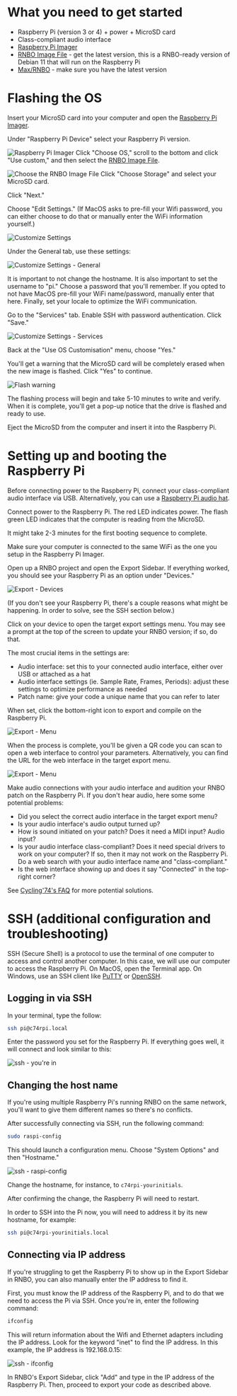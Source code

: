 # What you need to get started
- Raspberry Pi (version 3 or 4) + power + MicroSD card
- Class-compliant audio interface 
- [Raspberry Pi Imager](https://github.com/raspberrypi/rpi-imager/releases)
- [RNBO Image File](https://rnbo.cycling74.com/resources) - get the latest version, this is a RNBO-ready version of Debian 11 that will run on the Raspberry Pi
- [Max/RNBO](https://rnbo.cycling74.com/) - make sure you have the latest version

# Flashing the OS
Insert your MicroSD card into your computer and open the [Raspberry Pi Imager](https://github.com/raspberrypi/rpi-imager/releases).

Under "Raspberry Pi Device" select your Raspberry Pi version.

![Raspberry Pi Imager](./img/pi-imager.png)
Click "Choose OS," scroll to the bottom and click "Use custom," and then select the [RNBO Image File](https://rnbo.cycling74.com/resources).

![Choose the RNBO Image File](./img/os-choose.png)
Click "Choose Storage" and select your MicroSD card.

Click "Next."

Choose "Edit Settings." (If MacOS asks to pre-fill your Wifi password, you can either choose to do that or manually enter the WiFi information yourself.)

![Customize Settings](./img/custom-settings.png)

Under the General tab, use these settings:

![Customize Settings - General](./img/custom-settings-general.png)

It is important to not change the hostname. It is also important to set the username to "pi." Choose a password that you'll remember. If you opted to not have MacOS pre-fill your WiFi name/password, manually enter that here. Finally, set your locale to optimize the WiFi communication.

Go to the "Services" tab. Enable SSH with password authentication. Click "Save."

![Customize Settings - Services](./img/custom-settings-services.png)

Back at the "Use OS Customisation" menu, choose "Yes."

You'll get a warning that the MicroSD card will be completely erased when the new image is flashed. Click "Yes" to continue.

![Flash warning](./img/flash-warning.png)

The flashing process will begin and take 5-10 minutes to write and verify. When it is complete, you'll get a pop-up notice that the drive is flashed and ready to use.

Eject the MicroSD from the computer and insert it into the Raspberry Pi.

# Setting up and booting the Raspberry Pi
Before connecting power to the Raspberry Pi, connect your class-compliant audio interface via USB. Alternatively, you can use a [Raspberry Pi audio hat](https://www.google.com/search?q=raspberry+pi+audio+hat).

Connect power to the Raspberry Pi. The red LED indicates power. The flash green LED indicates that the computer is reading from the MicroSD.

It might take 2-3 minutes for the first booting sequence to complete.

Make sure your computer is connected to the same WiFi as the one you setup in the Raspberry Pi Imager.

Open up a RNBO project and open the Export Sidebar. If everything worked, you should see your Raspberry Pi as an option under "Devices."

![Export - Devices](./img/export-devices.png)

(If you don't see your Raspberry Pi, there's a couple reasons what might be happening. In order to solve, see the SSH section below.)

Click on your device to open the target export settings menu. You may see a prompt at the top of the screen to update your RNBO version; if so, do that.

The most crucial items in the settings are:
- Audio interface: set this to your connected audio interface, either over USB or attached as a hat
- Audio interface settings (ie. Sample Rate, Frames, Periods): adjust these settings to optimize performance as needed
- Patch name: give your code a unique name that you can refer to later

When set, click the bottom-right icon to export and compile on the Raspberry Pi.

![Export - Menu](./img/export-menu.png)

When the process is complete, you'll be given a QR code you can scan to open a web interface to control your parameters. Alternatively, you can find the URL for the web interface in the target export menu.

![Export - Menu](./img/export-QR.png)

Make audio connections with your audio interface and audition your RNBO patch on the Raspberry Pi. If you don't hear audio, here some some potential problems:
- Did you select the correct audio interface in the target export menu?
- Is your audio interface's audio output turned up?
- How is sound initiated on your patch? Does it need a MIDI input? Audio input?
- Is your audio interface class-compliant? Does it need special drivers to work on your computer? If so, then it may not work on the Raspberry Pi. Do a web search with your audio interface name and "class-compliant."
- Is the web interface showing up and does it say "Connected" in the top-right corner?

See [Cycling'74's FAQ](https://rnbo.cycling74.com/learn/working-with-the-raspberry-pi-target) for more potential solutions.

# SSH (additional configuration and troubleshooting)
SSH (Secure Shell) is a protocol to use the terminal of one computer to access and control another computer. In this case, we will use our computer to access the Raspberry Pi. On MacOS, open the Terminal app. On Windows, use an SSH client like [PuTTY](https://www.putty.org/) or [OpenSSH](https://learn.microsoft.com/en-us/windows-server/administration/openssh/openssh_overview).

## Logging in via SSH
In your terminal, type the follow:

```sh
ssh pi@c74rpi.local
```
Enter the password you set for the Raspberry Pi. If everything goes well, it will connect and look similar to this:

![ssh - you're in](./img/ssh-youre-in.png)

## Changing the host name
If you're using multiple Raspberry Pi's running RNBO on the same network, you'll want to give them different names so there's no conflicts.

After successfully connecting via SSH, run the following command:

```sh
sudo raspi-config
```

This should launch a configuration menu. Choose "System Options" and then "Hostname."

![ssh - raspi-config](./img/ssh-raspi-config.png)

Change the hostname, for instance, to ```c74rpi-yourinitials```.

After confirming the change, the Raspberry Pi will need to restart.

In order to SSH into the Pi now, you will need to address it by its new hostname, for example:

```sh
ssh pi@c74rpi-yourinitials.local
```

## Connecting via IP address
If you're struggling to get the Raspberry Pi to show up in the Export Sidebar in RNBO, you can also manually enter the IP address to find it.

First, you must know the IP address of the Raspberry Pi, and to do that we need to access the Pi via SSH. Once you're in, enter the following command:

```sh
ifconfig
```
This will return information about the Wifi and Ethernet adapters including the IP address. Look for the keyword "inet" to find the IP address. In this example, the IP address is 192.168.0.15:

![ssh - ifconfig](./img/ssh-ifconfig.png)

In RNBO's Export Sidebar, click "Add" and type in the IP address of the Raspberry Pi. Then, proceed to export your code as described above.
